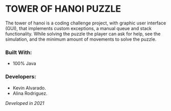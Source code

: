 # TOWER OF HANOI PUZZLE
The tower of hanoi is a coding challenge project, with graphic user interface (GUI), that implements custom exceptions, a manual queue and stack functionality. 
While solving the puzzle the player can ask for help, see the simulation, and the minimum amount of movements to solve the puzzle.

### Built With:
- 100% Java

### Developers:
- Kevin Alvarado.
- Alina Rodriguez.

_Developed in 2021_